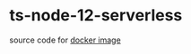# ts-node-12-serverless

source code for [docker image](https://hub.docker.com/repository/docker/peatisdocking/ts-node-12-serverless/general)

